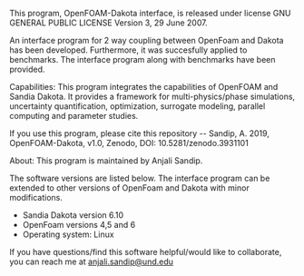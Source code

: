 

This program, OpenFOAM-Dakota interface, is released under license GNU GENERAL PUBLIC LICENSE Version 3, 29 June 2007.

An interface program for 2 way coupling between OpenFoam and Dakota has been developed. Furthermore, it was succesfully applied to benchmarks.
The interface program along with benchmarks have been provided.

Capabilities: This program integrates the capabilities of OpenFOAM and Sandia Dakota. 
It provides a framework for multi-physics/phase simulations, uncertainty quantification, optimization, surrogate modeling, parallel computing and parameter studies.

If you use this program, please cite this repository -- Sandip, A. 2019, OpenFOAM-Dakota, v1.0, Zenodo, DOI: 10.5281/zenodo.3931101

About: This program is maintained by Anjali Sandip.

The software versions are listed below. 
The interface program can be extended to other versions of OpenFoam and Dakota with minor modifications.

 - Sandia Dakota version 6.10
 - OpenFoam versions 4,5 and 6
 - Operating system: Linux

If you have questions/find this software helpful/would like to collaborate, you can reach me at anjali.sandip@und.edu
